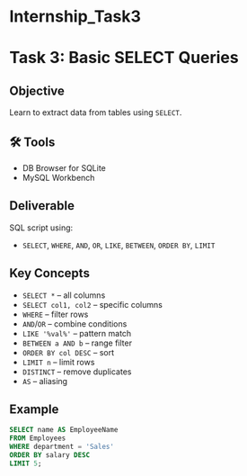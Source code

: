 # Internship_Task3

# Task 3: Basic SELECT Queries

## Objective
Learn to extract data from tables using `SELECT`.

## 🛠 Tools
- DB Browser for SQLite  
- MySQL Workbench

## Deliverable
SQL script using:  
- `SELECT`, `WHERE`, `AND`, `OR`, `LIKE`, `BETWEEN`, `ORDER BY`, `LIMIT`

## Key Concepts
- `SELECT *` – all columns  
- `SELECT col1, col2` – specific columns  
- `WHERE` – filter rows  
- `AND`/`OR` – combine conditions  
- `LIKE '%val%'` – pattern match  
- `BETWEEN a AND b` – range filter  
- `ORDER BY col DESC` – sort  
- `LIMIT n` – limit rows  
- `DISTINCT` – remove duplicates  
- `AS` – aliasing

## Example
```sql
SELECT name AS EmployeeName
FROM Employees
WHERE department = 'Sales'
ORDER BY salary DESC
LIMIT 5;
